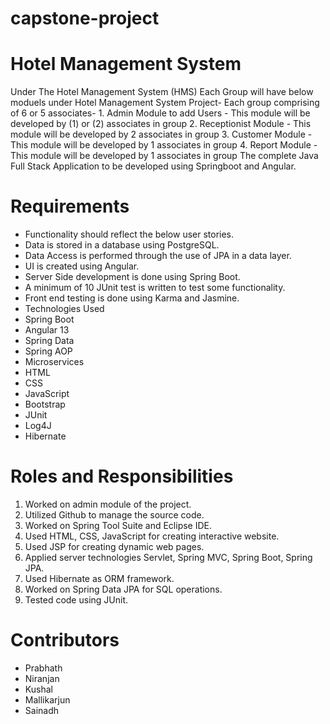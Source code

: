 # capstone-project
# Hotel Management System
Under The Hotel Management System (HMS) Each Group will have below moduels under Hotel Management System Project- Each group comprising of 6 or 5 associates- 1. Admin Module to add Users - This module will be developed by (1) or (2) associates in group 2. Receptionist Module - This module will be developed by 2 associates in group 3. Customer Module - This module will be developed by 1 associates in group 4. Report Module - This module will be developed by 1 associates in group The complete Java Full Stack Application to be developed using Springboot and Angular.

# Requirements
- Functionality should reflect the below user stories.
- Data is stored in a database using PostgreSQL.
- Data Access is performed through the use of JPA in a data layer.
- UI is created using Angular.
- Server Side development is done using Spring Boot.
- A minimum of 10 JUnit test is written to test some functionality.
- Front end testing is done using Karma and Jasmine.
- Technologies Used
- Spring Boot
- Angular 13
- Spring Data
- Spring AOP
- Microservices
- HTML
- CSS
- JavaScript
- Bootstrap
- JUnit
- Log4J
- Hibernate
# Roles and Responsibilities
1. Worked on admin module of the project.
2. Utilized Github to manage the source code.
3. Worked on Spring Tool Suite and Eclipse IDE.
4. Used HTML, CSS, JavaScript for creating interactive website.
5. Used JSP for creating dynamic web pages.
6. Applied server technologies Servlet, Spring MVC, Spring Boot, Spring JPA.
7. Used Hibernate as ORM framework.
8. Worked on Spring Data JPA for SQL operations.
9. Tested code using JUnit.
# Contributors
- Prabhath
- Niranjan
- Kushal
- Mallikarjun
- Sainadh
